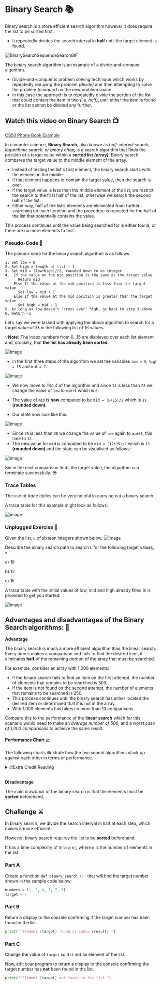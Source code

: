 # Binary Search 📚
Binary search is a more efficient search algorithm however it does require the list to be sorted first. 
- It repeatedly divides the search interval in **half** until the target element is found.

![BinarySearchSequenceSearchGIF](https://github.com/ross-bish/Algorithms/assets/83789503/586486a5-ef91-43a2-893b-0f3091be0f2a)

The binary search algorithm is an example of a divide-and-conquer algorithm.
- Divide-and-conquer is problem solving technique which works by repeatedly reducing the problem _(divide)_ and then attempting to solve the problem _(conquer)_ on the new problem space.
- In this case the approach is to repeatedly divide the portion of the list that could contain the item in two _(i.e. half)_, until either the item is found or the list cannot be divided any further.

## Watch this video on Binary Search 📺
[CS50 Phone Book Example](https://www.youtube.com/watch?v=DSffdCT5Cx4)

In computer science, **Binary Search**, also known as _half-interval search, logarithmic search, or binary chop,_ is a search algorithm that finds the position of a target value within a **sorted list _(array)_**. Binary search compares the target value to the middle element of the array.

- Instead of testing the list's first element, the binary search starts with the element in the middle.
- If that element happens to contain the target value, then the search is over.
- If the target value is less than the middle element of the list, we restrict the search to the first half of the list; otherwise we search the second half of the list.
- Either way, half of the list’s elements are eliminated from further searching on each iteration and the procedure is repeated for the half of the list that potentially contains the value.

This process continues until the value being searched for is either found, or there are no more elements to test.



### Pseudo-Code 📝
The pseudo-code for the binary search algorithm is as follows:
````
1. Set low = 0
2. Set high = length of list – 1
3. Set mid = (low+high)//2, rounded down to an integer
4.  If the value at the mid position is the same as the target value
      Return mid
    Else If the value at the mid position is less than the target value
      Set low = mid + 1
    Else If the value at the mid position is greater than the target value
      Set high = mid - 1
5. As long as low doesn’t ‘cross over’ high, go back to step 3 above 6. Return -1
````
Let’s say we were tasked with applying the above algorithm to search for a target value of **``28``** in the following list of 16 values. 

💡**Note:** The index numbers from 0…15 are displayed over each list element and, crucially, that **the list has already been sorted.**

![image](https://github.com/ross-bish/Algorithms/assets/83789503/7da6c190-f108-495a-824d-4ef983778636)

- In the first three steps of the algorithm we set the variables ``low = 0``, ``high = 15`` and ``mid = 7``.

![image](https://github.com/ross-bish/Algorithms/assets/83789503/587de46c-6567-4603-b421-ef6823334b60)

- We now move to _line 4_ of the algorithm and since ``14`` is less than ``28`` we change the value of ``low`` to ``mid+1`` which is ``8``. 

- The value of ``mid`` is **now** computed to be ``mid = (8+15)/2`` which is ``11`` **(rounded down)**.
- Our state now look like this:

![image](https://github.com/ross-bish/Algorithms/assets/83789503/0ab92e37-b6a4-47e7-94b3-88169fca50bc)

- Since ``25`` is less than ``28`` we change the value of ``low`` again to ``mid+1``, this time to ``12``.
- The new value for ``mid`` is computed to be ``mid = (12+15)/2`` which is ``13`` **(rounded down)** and the state can be visualised as follows:

![image](https://github.com/ross-bish/Algorithms/assets/83789503/7686a769-a8c2-4901-82de-6dd571c07066)

Since the next comparison finds the target value, the algorithm can terminate successfully. 😎

### Trace Tables 
The use of _trace tables_ can be very helpful in carrying out a binary search. 

A trace table for this example might look as follows:

![image](https://github.com/ross-bish/Algorithms/assets/83789503/c1e9bf49-13fd-4b19-ad84-39b128848c4f)

### Unplugged Exercise 🔌
Given the list, ``L`` of sixteen integers shown below:
![image](https://github.com/ross-bish/Algorithms/assets/83789503/ea619991-cca3-4f45-9355-bc4588042e4b)

Describe the binary search path to search ``L`` for the following target values, ``v``.

a) 19

b) 12

c) 15

A trace table with the initial values of low, mid and high already filled in is provided to get you started.

![image](https://github.com/ross-bish/Algorithms/assets/83789503/3ebdf6c1-62b5-4b34-bc55-7f3bade88857)

## Advantages and disadvantages of the Binary Search algorithms: 📝
**Advantage**

The binary search is much a more efficient algorithm than the linear search. Every time it makes a comparison and fails to find the desired item, it eliminates **half** of the remaining portion of the array that must be searched. 

For example, consider an array with 1,000 elements:

- If the binary search fails to find an item on the first attempt, the number of elements that remains to be searched is 500.
- If the item is not found on the second attempt, the number of elements that remains to be searched is 250.
- This process continues until the binary search has either located the desired item or determined that it is not in the array.
- With 1,000 elements this takes no more than 10 comparisons.

Compare this to the performance of the **linear search** which for this scenario would need to make an _average number of 500_, and a _worst case of 1,000 comparisons_ to achieve the same result.

#### Performance Chart 📈
The following charts illustrate how the two search algorithms stack up against each other in terms of performance. 

<details>      
      <summary>🤓Extra Credit Reading</summary>
      <br>
We are already aware that the performance of the linear search increases in proportion to the number of items in the list to search. This linearity is clearly shown by the blue line below. However, notice how the performance cost of the binary search (shown by the brown line) barely rises above the x-axis using this scale.

![image](https://github.com/ross-bish/Algorithms/assets/83789503/487203e9-a2f0-45bd-864b-d029563f2a9a)

The next graph shows the same data but this time the x-axis is scaled logarithmically. Again the rise in cost of the binary search is barely noticeable as the size of the list grows. Notice, however that the cost of the linear search appears to grow exponentially with respect to the size of the list to search.

![image](https://github.com/ross-bish/Algorithms/assets/83789503/734f9beb-88a4-45f7-9941-e21b2c1c8ada)

The final graphs shown below uses a log-log scale i.e. both x- and y-axes are scaled logarithmically.

![image](https://github.com/ross-bish/Algorithms/assets/83789503/8f7f2f5c-7398-47f3-a14c-d61f573d3b8e)

Here we can finally see the true logarithmic nature of the efficiency of the binary search emerge. In particular, notice that the performance of the binary search is a logarithmic function of the size of the problem space. Furthermore, the graph is evidence that binary search is **exponentially faster than its linear counterpart.**


As can be seen from the table below the maximum number of comparisons _(steps)_ the binary search algorithm needs to perform in order to find some target value just **increases by one** each time the size of the input list is **doubled**.

![image](https://github.com/ross-bish/Algorithms/assets/83789503/b6a1b48c-1419-4c33-b65e-a44cb98e456f)



</details>

<br>

**Disadvantage**

The main drawback of the binary search is that the elements must be **sorted** beforehand.

## Challenge ⚔️
In binary search, we divide the search interval in half at each step, which makes it more efficient.

However, binary search requires the list to be **sorted** beforehand. 

It has a time complexity of ``O(log₂n)``, where ``n`` is the number of elements in the list.


### Part A
Create a function `def binary_search () ` that will find the target number shown in the sample code below:

````python
numbers = [1, 2, 4, 5, 7, 9]
target = 7
````
### Part B
Return a display to the console confirming if the target number has been found in the list.

````python
print(f"Element {target} found at index {result}.")
````

### Part C
Change the value of `target` so it is not an element of the list.

Now, edit your program to return a display to the console confirming the target number has **not** been found in the list.

````python
print(f"Element {target} not found in the list.")
````



